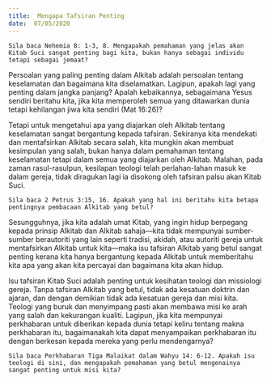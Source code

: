 ```yaml
---
title:  Mengapa Tafsiran Penting
date:  07/05/2020
---
```


`Sila baca Nehemia 8: 1-3, 8. Mengapakah pemahaman yang jelas akan Kitab Suci sangat penting bagi kita, bukan hanya sebagai individu tetapi sebagai jemaat?`

Persoalan yang paling penting dalam Alkitab adalah persoalan tentang keselamatan dan bagaimana kita diselamatkan. Lagipun, apakah lagi yang penting dalam jangka panjang? Apalah kebaikannya, sebagaimana Yesus sendiri beritahu kita, jika kita memperoleh semua yang ditawarkan dunia tetapi kehilangan jiwa kita sendiri (Mat 16:26)?

Tetapi untuk mengetahui apa yang diajarkan oleh Alkitab tentang keselamatan sangat bergantung kepada tafsiran. Sekiranya kita mendekati dan mentafsirkan Alkitab secara salah, kita mungkin akan membuat kesimpulan yang salah, bukan hanya dalam pemahaman tentang keselamatan tetapi dalam semua yang diajarkan oleh Alkitab. Malahan, pada zaman rasul-rasulpun, kesilapan teologi telah perlahan-lahan masuk  ke dalam gereja, tidak diragukan lagi ia disokong oleh tafsiran palsu akan Kitab Suci.

`Sila baca 2 Petrus 3:15, 16. Apakah yang hal ini beritahu kita betapa pentingnya pembacaan Alkitab yang betul?`

Sesungguhnya, jika kita adalah umat Kitab, yang ingin hidup berpegang kepada prinsip Alkitab  dan Alkitab sahaja—kita tidak mempunyai sumber-sumber berautoriti yang lain  seperti tradisi, akidah, atau autoriti gereja untuk mentafsirkan Alkitab untuk kita—maka isu tafsiran Alkitab yang betul sangat penting kerana kita hanya bergantung kepada Alkitab untuk memberitahu kita apa yang akan kita percayai dan bagaimana kita akan hidup.

Isu tafsiran Kitab Suci adalah penting untuk kesihatan teologi dan missiologi gereja. Tanpa tafsiran Alkitab yang betul, tidak ada kesatuan doktrin dan ajaran, dan dengan demikian tidak ada kesatuan gereja dan misi kita. Teologi yang buruk dan menyimpang pasti akan membawa misi ke arah yang salah dan kekurangan kualiti. Lagipun, jika kita mempunyai perkhabaran untuk diberikan kepada dunia tetapi keliru tentang makna perkhabaran itu, bagaimanakah kita dapat menyampaikan perkhabaran itu dengan berkesan kepada mereka yang perlu mendengarnya?

`Sila baca Perkhabaran Tiga Malaikat dalam Wahyu 14: 6-12. Apakah isu teologi di sini, dan mengapakah pemahaman yang betul mengenainya sangat penting untuk misi kita?`